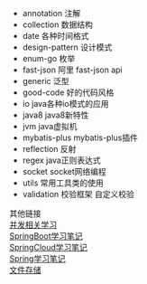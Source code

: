 * annotation          注解
* collection          数据结构
* date                各种时间格式
* design-pattern      设计模式
* enum-go             枚举
* fast-json           阿里 fast-json api
* generic             泛型
* good-code           好的代码风格
* io                  java各种io模式的应用
* java8               java8新特性
* jvm                 java虚拟机
* mybatis-plus        mybatis-plus插件
* reflection          反射
* regex               java正则表达式
* socket              socket网络编程
* utils               常用工具类的使用
* validation          校验框架 自定义校验


其他链接    
[并发相关学习](https://github.com/zrrd/currentroad)  
[SpringBoot学习笔记](https://github.com/zrrd/SpringBoot)  
[SpringCloud学习笔记](https://github.com/zrrd/SpringCloud)  
[Spring学习笔记](https://github.com/zrrd/Spring)  
[文件存储](https://github.com/zrrd/storage)